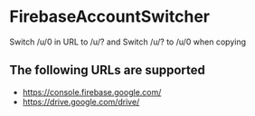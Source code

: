 # FirebaseAccountSwitcher
Switch /u/0 in URL to /u/? and Switch /u/? to /u/0 when copying

## The following URLs are supported
- https://console.firebase.google.com/
- https://drive.google.com/drive/

